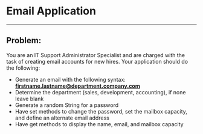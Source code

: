 # Email Application

---

## Problem: 
You are an IT Support Administrator Specialist and are
charged with the task of creating email accounts for new hires.
Your application should do the following:
-  Generate an email with the following syntax: **firstname.lastname@department.company.com**
-  Determine the department (sales, development, accounting), if none leave blank
-  Generate a random String for a password
-  Have set methods to change the password, set the mailbox capacity, and define an alternate
email address
-  Have get methods to display the name, email, and mailbox capacity